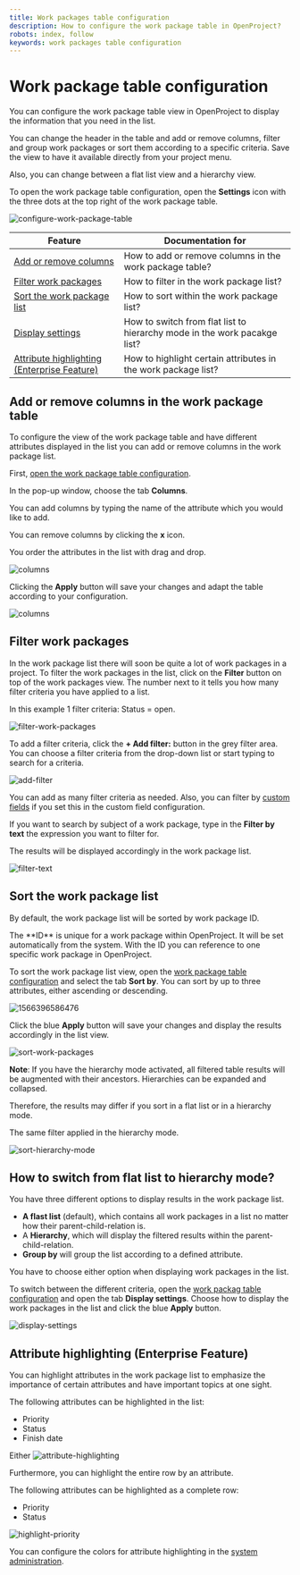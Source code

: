 ```yaml
---
title: Work packages table configuration
description: How to configure the work package table in OpenProject?
robots: index, follow
keywords: work packages table configuration
---
```


# Work package table configuration

You can configure the work package table view in OpenProject to display the information that you need in the list.

You can change the header in the table and add or remove columns, filter and group work packages or sort them according to a specific criteria. Save the view to have it available directly from your project menu.

Also, you can change between a flat list view and a hierarchy view.

To open the work package table configuration, open the **Settings** icon with the three dots at the top right of the work package table.

![configure-work-package-table](configure-work-package-table.png)

| Feature                                                      | Documentation for                                            |
| ------------------------------------------------------------ | ------------------------------------------------------------ |
| [Add or remove columns](#add-or-remove-columns-in-the-work-package-table) | How to add or remove columns in the work package table?      |
| [Filter work packages](#filter-work-packages)                | How to filter in the work package list?                      |
| [Sort the work package list](#sort-the-work-package-list)    | How to sort within the work package list?                    |
| [Display settings](#how-to-switch-from-flat-list-to-hierarchy-mode?) | How to switch from flat list to hierarchy mode in the work pacakge list? |
| [Attribute highlighting (Enterprise Feature)](#attribute-highlighting-(Enterprise-Feature)) | How to highlight certain attributes in the work package list? |

## Add or remove columns in the work package table

To configure the view of the work package table and have different attributes displayed in the list you can add or remove columns in the work package list.

First, [open the work package table configuration](#work-package-table-configuration).

In the pop-up window, choose the tab **Columns**.

You can add columns by typing the name of the attribute which you would like to add.

You can remove columns by clicking the **x** icon.

You order the attributes in the list with drag and drop.

![columns](1566395294543.png)

Clicking the **Apply** button will save your changes and adapt the table according to your configuration.

![columns](1566395078197.png)

## Filter work packages

In the work package list there will soon be quite a lot of work packages in a project. To filter the work packages in the list, click on the **Filter** button on top of the work packages view. The number next to it tells you how many filter criteria you have applied to a list.

In this example 1 filter criteria: Status = open.

![filter-work-packages](filter-work-packages.png)

To add a filter criteria, click the **+ Add filter:** button in the grey filter area. You can choose a filter criteria from the drop-down list or start typing to search for a criteria.

![add-filter](add-filter.png)

You can add as many filter criteria as needed. 
Also, you can filter by [custom fields](./system-admin-guide/#custom-fields) if you set this in the custom field configuration.

If you want to search by subject of a work package, type in the **Filter by text** the expression you want to filter for.

The results will be displayed accordingly in the work package list.

![filter-text](filter-text.png)

## Sort the work package list

By default, the work package list will be sorted by work package ID. 

<div class="glossary">
The **ID** is unique for a work package within OpenProject. It will be set automatically from the system. With the ID you can reference to one specific work package in OpenProject.

</div>

To sort the work package list view, open the [work package table configuration](#work-package-table-configuration) and select the tab **Sort by**. You can sort by up to three attributes, either ascending or descending.

![1566396586476](1566396586476.png)

Click the blue **Apply** button will save your changes and display the results accordingly in the list view.

![sort-work-packages](sort-work-packages.png)

<div class="alert alert-info" role="alert">

**Note**:  If you have the hierarchy mode activated, all filtered table results will be augmented with their ancestors. Hierarchies can be expanded and collapsed.

</div>

Therefore, the results may differ if you sort in a flat list or in a hierarchy mode.

The same filter applied in the hierarchy mode.

![sort-hierarchy-mode](sort-hierarchy-mode.png)

## How to switch from flat list to hierarchy mode?

You have three different options to display results in the work package list.

* **A flast list** (default), which contains all work packages in a list no matter how their parent-child-relation is.
* A **Hierarchy**, which will display the filtered results within the parent-child-relation.
* **Group by** will group the list according to a defined attribute.

You have to choose either option when displaying work packages in the list.

To switch between the different criteria, open the [work packag table configuration](#work-package-table-configuration) and open the tab **Display settings**. Choose how to display the work packages in the list and click the blue **Apply** button.

![display-settings](1566397517070.png)

## Attribute highlighting (Enterprise Feature)

You can highlight attributes in the work package list to emphasize the importance of certain attributes and have important topics at one sight.

The following attributes can be highlighted in the list:

* Priority
* Status
* Finish date

Either ![attribute-highlighting](attribute-highlighting.png)

Furthermore, you can highlight the entire row by an attribute.

The following attributes can be highlighted as a complete row:

* Priority
* Status

![highlight-priority](1566399038768.png)

You can configure the colors for attribute highlighting in the [system administration](./system-admin-guide/#status-colors).
